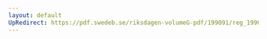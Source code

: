 ```yaml
---
layout: default
UpRedirect: https://pdf.swedeb.se/riksdagen-volumeG-pdf/199091/reg_199091/reg_199091_0859.pdf
---
```

